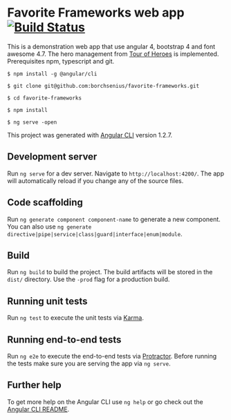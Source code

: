 # Favorite Frameworks web app [![Build Status](https://travis-ci.org/borchsenius/favorite-frameworks.svg?branch=master)](https://travis-ci.org/borchsenius/favorite-frameworks)
This is a demonstration web app that use angular 4, bootstrap 4 and font awesome 4.7. The hero management from [Tour of Heroes](https://angular.io/tutorial) is implemented.
Prerequisites npm, typescript and git.

  `$ npm install -g @angular/cli`
  
 `$ git clone git@github.com:borchsenius/favorite-frameworks.git`

 `$ cd favorite-frameworks`

 `$ npm install`
  
 `$ ng serve -open`

This project was generated with [Angular CLI](https://github.com/angular/angular-cli) version 1.2.7.

## Development server

Run `ng serve` for a dev server. Navigate to `http://localhost:4200/`. The app will automatically reload if you change any of the source files.

## Code scaffolding

Run `ng generate component component-name` to generate a new component. You can also use `ng generate directive|pipe|service|class|guard|interface|enum|module`.

## Build

Run `ng build` to build the project. The build artifacts will be stored in the `dist/` directory. Use the `-prod` flag for a production build.

## Running unit tests

Run `ng test` to execute the unit tests via [Karma](https://karma-runner.github.io).

## Running end-to-end tests

Run `ng e2e` to execute the end-to-end tests via [Protractor](http://www.protractortest.org/).
Before running the tests make sure you are serving the app via `ng serve`.

## Further help

To get more help on the Angular CLI use `ng help` or go check out the [Angular CLI README](https://github.com/angular/angular-cli/blob/master/README.md).
